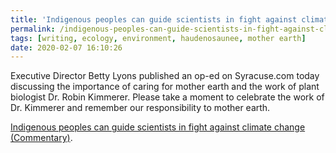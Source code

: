 ```yaml
---
title: 'Indigenous peoples can guide scientists in fight against climate change'
permalink: /indigenous-peoples-can-guide-scientists-in-fight-against-climate-change-commentary/
tags: [writing, ecology, environment, haudenosaunee, mother earth]
date: 2020-02-07 16:10:26
---
```

Executive Director Betty Lyons published an op-ed on Syracuse.com today discussing the importance of caring for mother earth and the work of plant biologist Dr. Robin Kimmerer. Please take a moment to celebrate the work of Dr. Kimmerer and remember our responsibility to mother earth. 

[Indigenous peoples can guide scientists in fight against climate change (Commentary)](https://www.syracuse.com/opinion/2020/02/indigenous-peoples-can-guide-scientists-in-fight-against-climate-change-commentary.html).
